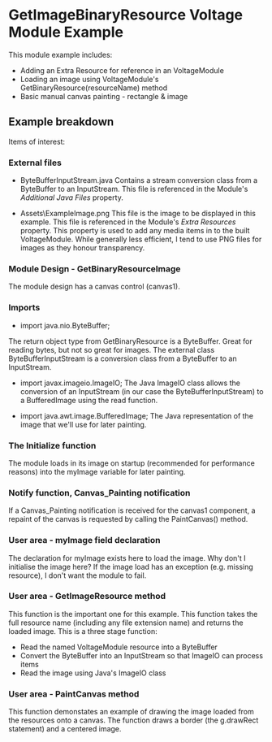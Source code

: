 # GetImageBinaryResource Voltage Module Example

This module example includes:
- Adding an Extra Resource for reference in an VoltageModule
- Loading an image using VoltageModule's GetBinaryResource(resourceName) method
- Basic manual canvas painting - rectangle & image

## Example breakdown

Items of interest:

### External files

- ByteBufferInputStream.java
Contains a stream conversion class from a ByteBuffer to an InputStream.
This file is referenced in the Module's *Additional Java Files* property.

- Assets\ExampleImage.png
This file is the image to be displayed in this example.
This file is referenced in the Module's *Extra Resources* property. This property is used to add any media items in to the built VoltageModule.
While generally less efficient, I tend to use PNG files for images as they honour transparency.

### Module Design - GetBinaryResourceImage

The module design has a canvas control (canvas1).

### Imports

- import java.nio.ByteBuffer;

The return object type from GetBinaryResource is a ByteBuffer. Great for reading bytes, but not so great for images.
The external class ByteBufferInputStream is a conversion class from a ByteBuffer to an InputStream.

- import javax.imageio.ImageIO;
The Java ImageIO class allows the conversion of an InputStream (in our case the ByteBufferInputStream) to a BufferedImage using the read function.

- import java.awt.image.BufferedImage;
The Java representation of the image that we'll use for later painting.

### The Initialize function

The module loads in its image on startup (recommended for performance reasons) into the myImage variable for later painting.

### Notify function, Canvas_Painting notification

If a Canvas_Painting notification is received for the canvas1 component, a repaint of the canvas is requested by calling the PaintCanvas() method.

### User area - myImage field declaration

The declaration for myImage exists here to load the image.
Why don't I initialise the image here? If the image load has an exception (e.g. missing resource), I don't want the module to fail.

### User area - GetImageResource method

This function is the important one for this example. This function takes the full resource name (including any file extension name) and returns the loaded image.
This is a three stage function:
- Read the named VoltageModule resource into a ByteBuffer
- Convert the ByteBuffer into an InputStream so that ImageIO can process items
- Read the image using Java's ImageIO class

### User area - PaintCanvas method

This function demonstates an example of drawing the image loaded from the resources onto a canvas.
The function draws a border (the g.drawRect statement) and a centered image.
